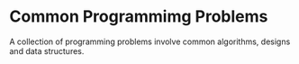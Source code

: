 Common Programmimg Problems
===============

A collection of programming problems involve common algorithms, designs and data structures.
